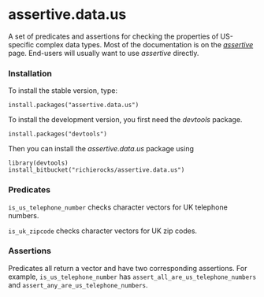 # assertive.data.us

A set of predicates and assertions for checking the properties of US-specific complex data types.  Most of the documentation is on the *[assertive](https://bitbucket.org/richierocks/assertive)* page.  End-users will usually want to use *assertive* directly.


### Installation

To install the stable version, type:

```{r}
install.packages("assertive.data.us")
```

To install the development version, you first need the *devtools* package.

```{r}
install.packages("devtools")
```

Then you can install the *assertive.data.us* package using

```{r}
library(devtools)
install_bitbucket("richierocks/assertive.data.us")
```

### Predicates

`is_us_telephone_number` checks character vectors for UK telephone numbers.

`is_uk_zipcode` checks character vectors for UK zip codes.

### Assertions

Predicates all return a vector and have two corresponding assertions.  For example,
`is_us_telephone_number` has `assert_all_are_us_telephone_numbers` and `assert_any_are_us_telephone_numbers`.
